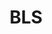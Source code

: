 ---
# This topic lives at
# https://digital.gov/topics/bls

# Topic Title
title: "BLS"

# description — keep it short and clear
# summary: ""

# Weight
weight: 1

# For more information on managing topics,
# see https://github.com/GSA/digitalgov.gov/wiki/topics
---